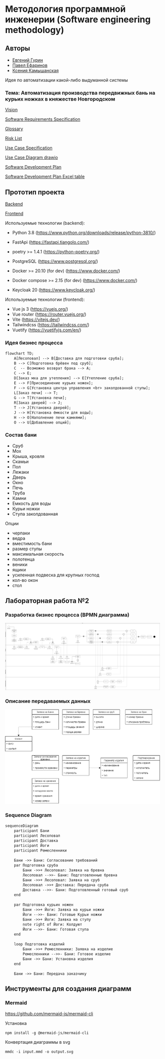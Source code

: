 # Методология программной инженерии (Software engineering methodology)

## Авторы

- [Евгений Гурин](https://github.com/GulDilin)
- [Павел Ефаринов](https://github.com/PavelEfarinov)
- [Ксения Камышанская](https://github.com/kamyshks)

Идея по автоматизации какой-либо выдуманной системы

### Тема: Автоматизация производства передвижных бань на курьих ножках в княжестве Новгородском

[Vision](./vision.pdf)

[Software Requirements Specification](./Software_Requirements_Specification.pdf)

[Glossary](./Glossary.pdf)

[Risk List](./Risk_List.pdf)

[Use Case Specification](./Use_Case_Specification.pdf)

[Use Case Diagram drawio](./UseCases.drawio)

[Software Development Plan](./Software_Development_Plan.pdf)

[Software Development Plan Excel table](./Software_Development_Plan.xlsx)

## Прототип проекта

[Backend](https://github.com/GulDilin/itmo-SEM-back)

[Frontend](https://github.com/GulDilin/itmo-SEM-front)

Используемые технологии (backend):
- Python 3.8 (https://www.python.org/downloads/release/python-3810/)
- FastApi (https://fastapi.tiangolo.com/)
- poetry >= 1.4.1 (https://python-poetry.org/)

- PostgreSQL (https://www.postgresql.org/)
- Docker >= 20.10 (for dev) (https://www.docker.com/)
- Docker compose >= 2.15 (for dev) (https://www.docker.com/)
- Keycloak 20 (https://www.keycloak.org/)

Используемые технологии (frontend):
- Vue js 3 (https://vuejs.org/)
- Vue router (https://router.vuejs.org/)
- Vite (https://vitejs.dev/)
- Tailwindcss (https://tailwindcss.com/)
- Vuetify (https://vuetifyjs.com/en/)


### Идея бизнес процесса

```mermaid
flowchart TD;
    A[Лесоповал] --> B[Доставка для подготовки сруба];
    B --> C[Подготовка брёвен под сруб];
    C  -- Возможно возврат брака --> A;
    C --> E;
    D[Заказ мха для утепления] --> E[Утепление сруба];
    E --> F[Присоединение курьих ножен];
    F --> G[Установка центра управления <br> заколдованной ступы];
    L[Заказ печи] --> T;
    G --> T[Установка печи];
    R[Заказ дверей] --> J;
    T --> J[Установка дверей];
    J --> H[Установка ёмкости для воды];
    H --> O[Наполнение печи камнями];
    O --> U[Добавление опций];
```

### Состав бани

- Сруб
- Мох
- Крыша, кровля
- Скамьи
- Пол
- Лежаки
- Дверь
- Окно
- Печь
- Труба
- Камни
- Емкость для воды
- Курьи ножки
- Ступа заколдованная

Опции

- черпаки
- ведра
- вместимость бани
- размер ступы
- максимальная скорость
- полотенца
- веники
- ящики
- усиленная подвеска для крупных господ
- кол-во окон
- стол

## Лабораторная работа №2


### Разработка бизнес процесса (BPMN диаграмма)
![BPMN](./bpmn.png)

### Описание передаваемых данных
![Данные](./Data_Model.png)

### Sequence Diagram
```mermaid
sequenceDiagram
    participant Бани
    participant Лесоповал
    participant Доставка
    participant Йоги
    participant Ремесленники

    Бани ->> Бани: Согласование требований
    par Подготовка сруба
        Бани ->>+ Лесоповал: Заявка на бревна
        Лесоповал -->>- Бани: Подготовленные бревна
        Бани ->>+ Лесоповал: Заявка на сруб
        Лесоповал ->>+ Доставка: Передача сруба
        Доставка -->>- Бани: Подготовленный готовый сруб
    end

    par Подготовка курьих ножен
        Бани ->>+ Йоги: Заявка на курьи ножки
        Йоги -->>- Бани: Готовые Курьи ножки
        Бани ->>+ Йоги: Заявка на ступу
        note right of Йоги: Колдуют
        Йоги -->>- Бани: Готовая ступа
    end

    loop Подготовка изделий
        Бани ->>+ Ремесленники: Заявка на изделие
        Ремесленники -->>- Бани: Готовое изделие
        Бани ->> Бани: Установка изделия
    end

    Бани ->> Бани: Передача заказчику
```

## Инструменты для создания диаграмм

### Mermaid
https://github.com/mermaid-js/mermaid-cli

Установка
```
npm install -g @mermaid-js/mermaid-cli
```

Конвертация диаграммы в svg
```
mmdc -i input.mmd -o output.svg
```
